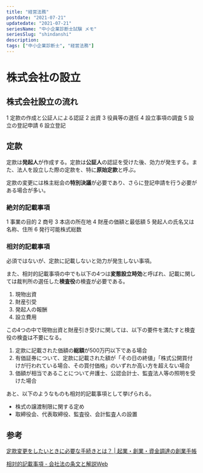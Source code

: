 ```yaml
---
title: "経営法務"
postdate: "2021-07-21"
updatedate: "2021-07-21"
seriesName: "中小企業診断士試験 メモ"
seriesSlug: "shindanshi"
description: 
tags: ["中小企業診断士", "経営法務"]
---
```


# 株式会社の設立

## 株式会社設立の流れ

1 定款の作成と公証人による認証
2 出資
3 役員等の選任
4 設立事項の調査
5 設立の登記申請
6 設立登記

## 定款

定款は**発起人**が作成する。定款は**公証人**の認証を受けた後、効力が発生する。また、法人を設立した際の定款を、特に**原始定款**と呼ぶ。

定款の変更には株主総会の**特別決議**が必要であり、さらに登記申請を行う必要がある場合が多い。

### 絶対的記載事項

1 事業の目的
2 商号
3 本店の所在地
4 財産の価額と最低額
5 発起人の氏名又は名称、住所
6 発行可能株式総数

### 相対的記載事項

必須ではないが、定款に記載しないと効力が発生しない事項。

また、相対的記載事項の中でも以下の4つは**変態設立時効**と呼ばれ、記載に関しては裁判所の選任した**検査役**の検査が必要である。

1. 現物出資
2. 財産引受
3. 発起人の報酬
4. 設立費用

この4つの中で現物出資と財産引き受けに関しては、以下の要件を満たすと検査役の検査は不要になる。

1. 定款に記載された価額の**総額**が500万円以下である場合
2. 有価証券について、定款に記載された額が「その日の終値」「株式公開買付けが行われている場合、その買付価格」のいずれか高い方を超えない場合
3. 価額が相当であることについて弁護士、公認会計士、監査法人等の照明を受けた場合

あと、以下のようなものも相対的記載事項として挙げられる。

- 株式の譲渡制限に関する定め
- 取締役会、代表取締役、監査役、会計監査人の設置

## 参考

[定款変更をしたいときに必要な手続きとは？ | 起業・創業・資金調達の創業手帳](https://sogyotecho.jp/articles-of-incorporation/)

[相対的記載事項 - 会社法の条文と解説Web](http://home.lifeplan-japan.net/index.php?%E7%9B%B8%E5%AF%BE%E7%9A%84%E8%A8%98%E8%BC%89%E4%BA%8B%E9%A0%85)

